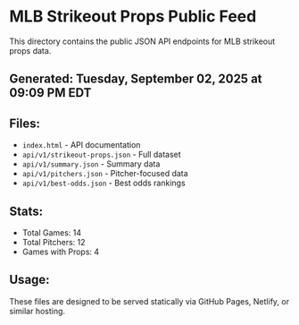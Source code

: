 # MLB Strikeout Props Public Feed

This directory contains the public JSON API endpoints for MLB strikeout props data.

## Generated: Tuesday, September 02, 2025 at 09:09 PM EDT

## Files:
- `index.html` - API documentation
- `api/v1/strikeout-props.json` - Full dataset
- `api/v1/summary.json` - Summary data
- `api/v1/pitchers.json` - Pitcher-focused data  
- `api/v1/best-odds.json` - Best odds rankings

## Stats:
- Total Games: 14
- Total Pitchers: 12
- Games with Props: 4

## Usage:
These files are designed to be served statically via GitHub Pages, Netlify, or similar hosting.
